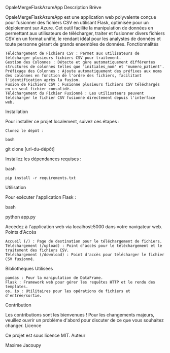 OpaleMergeFlaskAzureApp
Description Brève

OpaleMergeFlaskAzureApp est une application web polyvalente conçue pour fusionner des fichiers CSV en utilisant Flask, optimisée pour un déploiement sur Azure. Cet outil facilite la manipulation de données en permettant aux utilisateurs de télécharger, traiter et fusionner divers fichiers CSV en un format unifié, le rendant idéal pour les analystes de données et toute personne gérant de grands ensembles de données.
Fonctionnalités

    Téléchargement de Fichiers CSV : Permet aux utilisateurs de télécharger plusieurs fichiers CSV pour traitement.
    Gestion des Colonnes : Détecte et gère automatiquement différentes structures de colonnes telles que 'initiales_nom' et 'numero_patient'.
    Préfixage des Colonnes : Ajoute automatiquement des préfixes aux noms des colonnes en fonction de l'ordre des fichiers, facilitant l'identification après la fusion.
    Fusion de Fichiers CSV : Fusionne plusieurs fichiers CSV téléchargés en un seul fichier consolidé.
    Téléchargement du Fichier Fusionné : Les utilisateurs peuvent télécharger le fichier CSV fusionné directement depuis l'interface web.

Installation

Pour installer ce projet localement, suivez ces étapes :

    Clonez le dépôt :

    bash

git clone [url-du-dépôt]

Installez les dépendances requises :

bash

    pip install -r requirements.txt

Utilisation

Pour exécuter l'application Flask :

bash

python app.py

Accédez à l'application web via localhost:5000 dans votre navigateur web.
Points d'Accès

    Accueil (/) : Page de destination pour le téléchargement de fichiers.
    Téléchargement (/upload) : Point d'accès pour le téléchargement et le traitement des fichiers CSV.
    Téléchargement (/download) : Point d'accès pour télécharger le fichier CSV fusionné.

Bibliothèques Utilisées

    pandas : Pour la manipulation de DataFrame.
    Flask : Framework web pour gérer les requêtes HTTP et le rendu des templates.
    os, io : Utilitaires pour les opérations de fichiers et d'entrée/sortie.

Contribution

Les contributions sont les bienvenues ! Pour les changements majeurs, veuillez ouvrir un problème d'abord pour discuter de ce que vous souhaitez changer.
Licence

Ce projet est sous licence MIT.
Auteur

Maxime Jacoupy